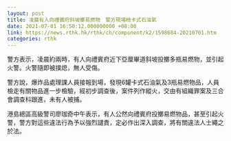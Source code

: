 ```yaml
---
layout: post
title: 凌晨有人向禮賓府斜坡擲易燃物　警方現場檢卡式石油氣
date: 2021-07-01 16:50:12.000000000 +08:00
link: https://news.rthk.hk/rthk/ch/component/k2/1598684-20210701.htm
categories: rthk
---
```


警方表示，凌晨約兩時，有人向禮賓府近下亞厘畢道斜坡投擲多瓶易燃物，並引起火警。火警隨即被撲熄，無人受傷。

警方說，爆炸品處理課人員接報到場，發現6罐卡式石油氣及3瓶易燃物品，人員檢走有關物品進一步檢驗，經初步調查後，案件列作縱火，交由有組織罪案及三合會調查科跟進，未有人被捕。

港島總區高級警司廖珈奇中午表示，有人公然向禮賓府投擲易燃物品，甚至引起火警，警方對這些違法行為予以強烈譴責，定必作出深入調查，將有關違法人士繩之於法。
